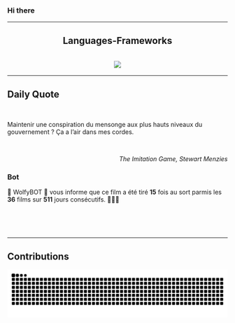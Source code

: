 ### Hi there
<hr/>
<p>
</p>
<h2 align="center">
 Languages-Frameworks
</h2>
<br/>
<div align="center">
 <a href="https://skillicons.dev">
  <img src="https://skillicons.dev/icons?i=react,nextjs,aws,docker,mongodb,python,express,django,html,css,tailwind,javascript,ts,nodejs,github"/>
 </a>
</div>
<hr/>
<div>
 <h2>
  Daily Quote
 </h2>
 <br/>
 <div>
  <p id="quote">
   Maintenir une conspiration du mensonge aux plus hauts niveaux du gouvernement ? Ça a l’air dans mes cordes.
  </p>
 </div>
 <br>
  <div align="right">
   <p id="movie" style="text-align: right; font-style: italic;">
    The Imitation Game, Stewart Menzies
   </p>
  </div>
  <div>
   <h3>
    Bot
   </h3>
   <p id="bot">
    🤖 WolfyBOT 🤖 vous informe que ce film a été tiré <b>15</b> fois au sort parmis les <b>36</b> films sur <b>511</b> jours consécutifs. 🎲🎲🎲
   </p>
  </div>
  <br>
  </br>
 </br>
</div>
<hr/>
<div>
 <h2>
  Contributions
 </h2>
 <img alt="snake gif" src="https://github.com/Loupthevenin/Loupthevenin/blob/output/github-contribution-grid-snake-dark.svg"/>
</div>
